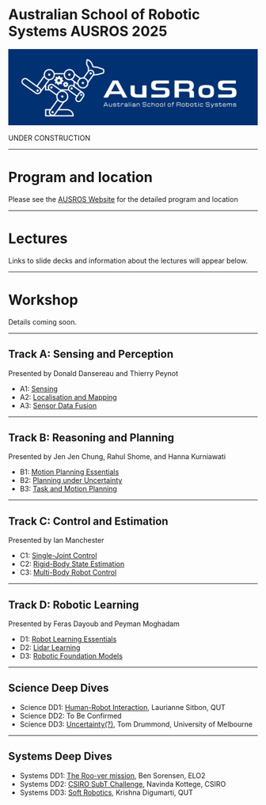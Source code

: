 # Australian School of Robotic Systems AUSROS 2025

![logo](/Pics/AUSROS_Logo.med.jpg)

UNDER CONSTRUCTION

---
# Program and location

Please see the [AUSROS Website](https://ariamhub.com/event/ausros/) for the detailed program and location

---
# Lectures

Links to slide decks and information about the lectures will appear below.

---
# Workshop

Details coming soon.

---
## Track A: Sensing and Perception
Presented by Donald Dansereau and Thierry Peynot

* A1: [Sensing]()
* A2: [Localisation and Mapping]()
* A3: [Sensor Data Fusion]()

---
## Track B: Reasoning and Planning
Presented by Jen Jen Chung, Rahul Shome, and Hanna Kurniawati

* B1: [Motion Planning Essentials](ReasoningAndPlanning/B1_Motion_planning_essentials.pdf)
* B2: [Planning under Uncertainty]()
* B3: [Task and Motion Planning]()

---
## Track C: Control and Estimation
Presented by Ian Manchester

* C1: [Single-Joint Control]()
* C2: [Rigid-Body State Estimation]()
* C3: [Multi-Body Robot Control]()

---
## Track D: Robotic Learning
Presented by Feras Dayoub and Peyman Moghadam

* D1: [Robot Learning Essentials]()
* D2: [Lidar Learning]()
* D3: [Robotic Foundation Models]()

---
## Science Deep Dives

* Science DD1: [Human-Robot Interaction](), Laurianne Sitbon, QUT
* Science DD2: To Be Confirmed
* Science DD3: [Uncertainty(?)](), Tom Drummond, University of Melbourne

---
## Systems Deep Dives

* Systems DD1: [The Roo-ver mission](), Ben Sorensen, ELO2 
* Systems DD2: [CSIRO SubT Challenge](), Navinda Kottege, CSIRO
* Systems DD3: [Soft Robotics](), Krishna Digumarti, QUT
